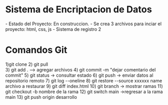 <h1> Sistema de Encriptacion de Datos </h1>
- Estado del Proyecto:  En construccion.
- Se crea 3 archivos  para inciar el proyecto: html, css, js
- Sistema de registro 2

<h1>Comandos Git</h1>

1)git clone
2) git pull  
3) git add .  --> agregar archivos
4) git commit -m "dejar comentario del commit"
5) git status  -> consultar estado
6) git push  -> enviar datos al repositorio remoto
7) git log --oneline
8) git restore --source xxxxxx name archivo a restaurar
9) git diff index.html
10) git branch -> mostrar ramas
11) git checkout -b nombre de la rama
12) git switch main ->regresar a la rama main
13) git push origin desarrollo
